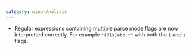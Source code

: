 ```yaml
---
category: minorAnalysis
---
```

* Regular expressions containing multiple parse mode flags are now interpretted correctly. For example `"(?is)abc.*"` with both the `i` and `s` flags.
